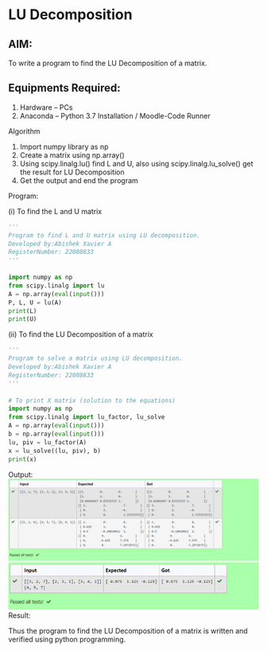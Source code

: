 # LU Decomposition 

## AIM:
To write a program to find the LU Decomposition of a matrix.

## Equipments Required:
1. Hardware – PCs
2. Anaconda – Python 3.7 Installation / Moodle-Code Runner

Algorithm

   1. Import numpy library as np
   2. Create a matrix using np.array()
   3. Using scipy.linalg.lu() find L and U, also using scipy.linalg.lu_solve() get the result for LU Decomposition
   4. Get the output and end the program

Program:

(i) To find the L and U matrix
```python
'''
Program to find L and U matrix using LU decomposition.
Developed by:Abishek Xavier A
RegisterNumber: 22008833
'''

import numpy as np
from scipy.linalg import lu
A = np.array(eval(input()))
P, L, U = lu(A)
print(L)
print(U)
```
(ii) To find the LU Decomposition of a matrix
```python
'''
Program to solve a matrix using LU decomposition.
Developed by:Abishek Xavier A
RegisterNumber: 22008833
'''

# To print X matrix (solution to the equations)
import numpy as np
from scipy.linalg import lu_factor, lu_solve
A = np.array(eval(input()))
b = np.array(eval(input()))
lu, piv = lu_factor(A)
x = lu_solve((lu, piv), b)
print(x)
```
Output:
![output](lu_output1.png)
![output](lu_output2.png)
Result:

Thus the program to find the LU Decomposition of a matrix is written and verified using python programming.

